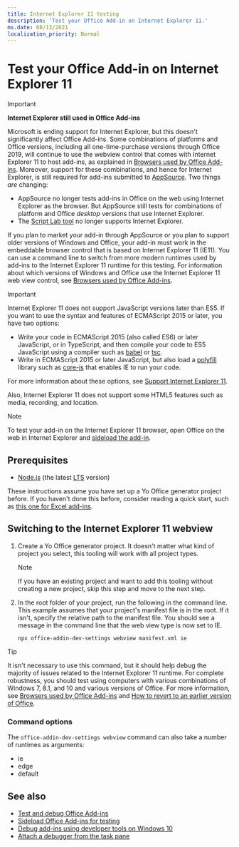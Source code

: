 ```yaml
---
title: Internet Explorer 11 testing
description: 'Test your Office Add-in on Internet Explorer 11.'
ms.date: 08/13/2021
localization_priority: Normal
---
```


# Test your Office Add-in on Internet Explorer 11

> [!IMPORTANT]
> **Internet Explorer still used in Office Add-ins**
>
> Microsoft is ending support for Internet Explorer, but this doesn't significantly affect Office Add-ins. Some combinations of platforms and Office versions, including all one-time-purchase versions through Office 2019, will continue to use the webview control that comes with Internet Explorer 11 to host add-ins, as explained in [Browsers used by Office Add-ins](../concepts/browsers-used-by-office-web-add-ins.md). Moreover, support for these combinations, and hence for Internet Explorer, is still required for add-ins submitted to [AppSource](/office/dev/store/submit-to-appsource-via-partner-center). Two things *are* changing:
>
> - AppSource no longer tests add-ins in Office on the web using Internet Explorer as the browser. But AppSource still tests for combinations of platform and Office *desktop* versions that use Internet Explorer.
> - The [Script Lab tool](../overview/explore-with-script-lab.md) no longer supports Internet Explorer.

If you plan to market your add-in through AppSource or you plan to support older versions of Windows and Office, your add-in must work in the embeddable browser control that is based on Internet Explorer 11 (IE11). You can use a command line to switch from more modern runtimes used by add-ins to the Internet Explorer 11 runtime for this testing. For information about which versions of Windows and Office use the Internet Explorer 11 web view control, see [Browsers used by Office Add-ins](../concepts/browsers-used-by-office-web-add-ins.md).

> [!IMPORTANT]
> Internet Explorer 11 does not support JavaScript versions later than ES5. If you want to use the syntax and features of ECMAScript 2015 or later, you have two options:
>
> - Write your code in ECMAScript 2015 (also called ES6) or later JavaScript, or in TypeScript, and then compile your code to ES5 JavaScript using a compiler such as [babel](https://babeljs.io/) or [tsc](https://www.typescriptlang.org/index.html).
> - Write in ECMAScript 2015 or later JavaScript, but also load a [polyfill](https://en.wikipedia.org/wiki/Polyfill_(programming)) library such as [core-js](https://github.com/zloirock/core-js) that enables IE to run your code.
>
> For more information about these options, see [Support Internet Explorer 11](../develop/support-ie-11.md).
>
> Also, Internet Explorer 11 does not support some HTML5 features such as media, recording, and location.

> [!NOTE]
> To test your add-in on the Internet Explorer 11 browser, open Office on the web in Internet Explorer and [sideload the add-in](create-a-network-shared-folder-catalog-for-task-pane-and-content-add-ins.md).

## Prerequisites

- [Node.js](https://nodejs.org/) (the latest [LTS](https://nodejs.org/about/releases) version)

These instructions assume you have set up a Yo Office generator project before. If you haven't done this before, consider reading a quick start, such as [this one for Excel add-ins](../quickstarts/excel-quickstart-jquery.md).

## Switching to the Internet Explorer 11 webview

1. Create a Yo Office generator project. It doesn't matter what kind of project you select, this tooling will work with all project types.

    > [!NOTE]
    > If you have an existing project and want to add this tooling without creating a new project, skip this step and move to the next step. 

1. In the root folder of your project, run the following in the command line. This example assumes that your project's manifest file is in the root. If it isn't, specify the relative path to the manifest file. You should see a message in the command line that the web view type is now set to IE.

    ```command&nbsp;line
    npx office-addin-dev-settings webview manifest.xml ie
    ```

> [!TIP]
> It isn't necessary to use this command, but it should help debug the majority of issues related to the Internet Explorer 11 runtime. For complete robustness, you should test using computers with various combinations of Windows 7, 8.1, and 10 and various versions of Office. For more information, see [Browsers used by Office Add-ins](../concepts/browsers-used-by-office-web-add-ins.md) and [How to revert to an earlier version of Office](https://support.microsoft.com/topic/how-to-revert-to-an-earlier-version-of-office-2bd5c457-a917-d57e-35a1-f709e3dda841).

### Command options

The `office-addin-dev-settings webview` command can also take a number of runtimes as arguments:

- ie
- edge
- default

## See also

* [Test and debug Office Add-ins](test-debug-office-add-ins.md)
* [Sideload Office Add-ins for testing](create-a-network-shared-folder-catalog-for-task-pane-and-content-add-ins.md)
* [Debug add-ins using developer tools on Windows 10](debug-add-ins-using-f12-developer-tools-on-windows-10.md)
* [Attach a debugger from the task pane](attach-debugger-from-task-pane.md)
